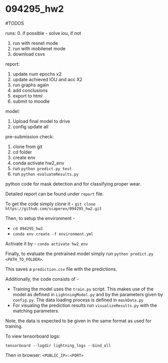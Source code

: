 # 094295_hw2

#TODOS

runs:
0. if possible - solve iou, if not 
1. run with resnet mode
2. run with mobilenet mode
3. download csvs


report:
1. update num epochs x2
2. update achieved IOU and acc X2
3. run graphs again
4. add conclusions
5. export to html
6. submit to moodle

model:
1. Upload final model to drive
2. config update all

pre-submission check:   
1. clone from git
2. cd folder
3. create env
4. conda activate hw2_env
4. run `python predict.py test`
5. run `python evaluateResults.py` 

python code for mask detection and for classifying proper wear.

Detailed report can be found under `report` file.

To get the code simply clone it - 
`git clone https://github.com/scaperex/094295_hw2.git`

Then, to setup the environment - 
- `cd 094295_hw2`
- `conda env create -f environment.yml`

Activate it by -
`conda activate hw2_env`

Finally, to evaluate the pretrained model simply run 
`python predict.py <PATH_TO_FOLDER>`.

This saves a `prediction.csv` file with the predictions. 

Additionally, the code consists of -
 - Training the model uses the `train.py` script. This makes use of the model as defined in  `LightningModel.py` and by the parameters  given by `config.py`. The data loading process is defined in `maskData.py`
 -  For visualing the prediction results run `visualizeResults.py` with the matching parameters.

Note, the data is expected to be given in the same format as used for training.


To view tensorboard logs:

`tensorboard --logdir lightning_logs --bind_all`

Then in browser:
`<PUBLIC_IP>:<PORT>`
